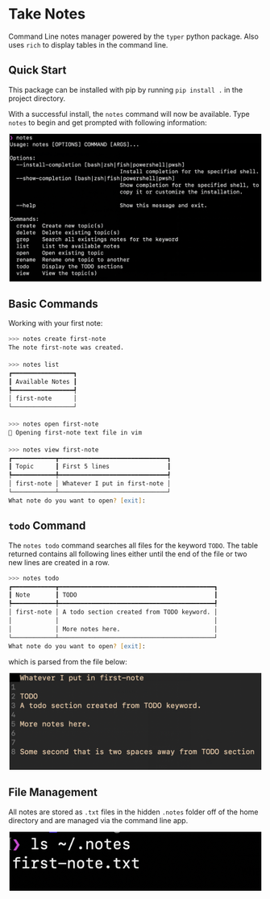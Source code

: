 # Take Notes

Command Line notes manager powered by the `typer` python package. Also uses `rich` to display tables in the command line.

## Quick Start

This package can be installed with pip by running `pip install .` in the project directory.  

With a successful install, the `notes` command will now be available. Type `notes` to begin and get prompted with following information:

<p align="center">
  <img src="images/notes-quick-start.png" width="500"/>
</p>

## Basic Commands

Working with your first note:
```zsh
>>> notes create first-note
The note first-note was created.

>>> notes list
┏━━━━━━━━━━━━━━━━━┓
┃ Available Notes ┃
┡━━━━━━━━━━━━━━━━━┩
│ first-note      │
└─────────────────┘

>>> notes open first-note
💬 Opening first-note text file in vim

>>> notes view first-note
┏━━━━━━━━━━━━┳━━━━━━━━━━━━━━━━━━━━━━━━━━━━━━┓
┃ Topic      ┃ First 5 lines                ┃
┡━━━━━━━━━━━━╇━━━━━━━━━━━━━━━━━━━━━━━━━━━━━━┩
│ first-note │ Whatever I put in first-note │
└────────────┴──────────────────────────────┘
What note do you want to open? [exit]:

```

## `todo` Command

The `notes todo` command searches all files for the keyword `TODO`. The table returned contains all following lines either until the end of the file or two new lines are created in a row.

```zsh
>>> notes todo
┏━━━━━━━━━━━━┳━━━━━━━━━━━━━━━━━━━━━━━━━━━━━━━━━━━━━━━━━━━┓
┃ Note       ┃ TODO                                      ┃
┡━━━━━━━━━━━━╇━━━━━━━━━━━━━━━━━━━━━━━━━━━━━━━━━━━━━━━━━━━┩
│ first-note │ A todo section created from TODO keyword. │
│            │                                           │
│            │ More notes here.                          │
└────────────┴───────────────────────────────────────────┘
What note do you want to open? [exit]:

```

which is parsed from the file below:

<p align="center">
  <img src="images/todo-note-file.png" width="500"/>
</p>



## File Management

All notes are stored as `.txt` files in the hidden `.notes` folder off of the home directory and are managed via the command line app.

<p align="center">
  <img src="images/file-manage.png" width="500"/>
</p>

